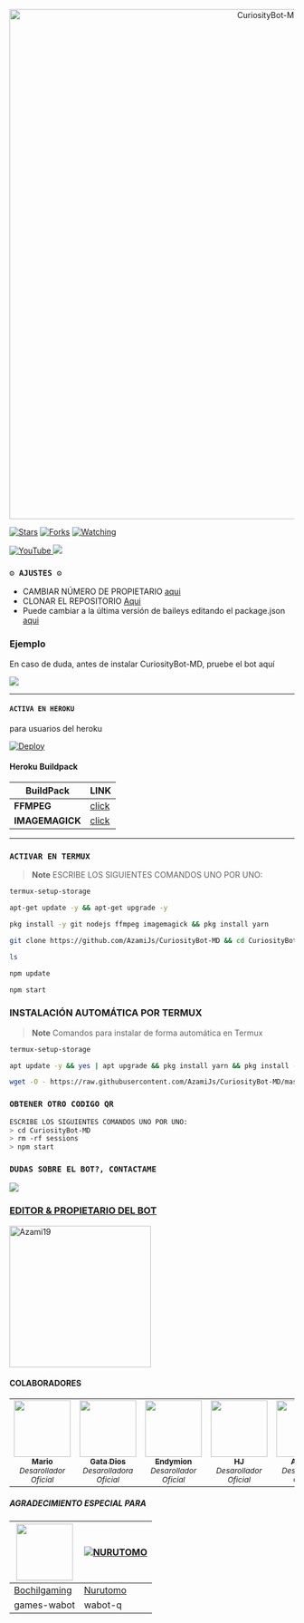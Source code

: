<p align="center">
<img src="https://telegra.ph/file/ade3646326440877de52a.jpg" alt="CuriosityBot-MD" width="900"/>
</p>

<a href="https://github.com/azamijs/CuriosityBot-MD"><img title="Stars" src="https://img.shields.io/github/stars/azamijs/CuriosityBot-MD?color=54aeff&style=flat-square" /></a>
<a href="https://github.com/zhwzein/Killua-Zoldyck/network/members"><img title="Forks" src="https://img.shields.io/github/forks/azamijs/CuriosityBot-MD?color=54aeff&style=flat-square" /></a>
<a href="https://github.com/zhwzein/Killua-Zoldyck/watchers"><img title="Watching" src="https://img.shields.io/github/watchers/azamijs/CuriosityBot-MD?label=watchers&color=54aeff&style=flat-square" /></a> <br>


<a href="https://www.youtube.com/@Azami_19">
<img src="https://img.shields.io/badge/YouTube-FF0000?style=for-the-badge&logo=youtube&logoColor=white" alt="YouTube">
</a>
<a href="https://instagram.com/azami.19">
<img src="https://img.shields.io/badge/Instagram-E4405F?style=for-the-badge&logo=instagram&logoColor=white">
</a>

### `⚙️ AJUSTES ⚙️`
- CAMBIAR NÚMERO DE PROPIETARIO [aqui](https://github.com/AzamiJs/CuriosityBot-MD/blob/main/config.js#L6)
- CLONAR EL REPOSITORIO [Aqui](https://github.com/AzamiJs/CuriosityBot-MD/fork)
- Puede cambiar a la última versión de baileys editando el package.json [aqui](https://github.com/AzamiJs/CuriosityBot-MD/blob/main/package.json#L42)

### Ejemplo 
En caso de duda, antes de instalar CuriosityBot-MD, pruebe el bot aquí

<a href="https://chat.whatsapp.com/LCAUbkf5kUz7jSxO6FADMU">
  <img src="https://img.shields.io/badge/CuriosityBot-0a0a0a?style=for-the-badge&logo=whatsapp&logoColor=white">
</a>

***

#### `ACTIVA EN HEROKU`
para usuarios del heroku

[![Deploy](https://www.herokucdn.com/deploy/button.svg)](https://heroku.com/deploy?template=https://github.com/Azami19/CuriosityBot-MD1)

#### Heroku Buildpack
| BuildPack | LINK |
|--------|--------|
| **FFMPEG** |[click](https://github.com/jonathanong/heroku-buildpack-ffmpeg-latest) |
| **IMAGEMAGICK** | [click](https://github.com/DuckyTeam/heroku-buildpack-imagemagick) |

***
### `ACTIVAR EN TERMUX`
> **Note** ESCRIBE LOS SIGUIENTES COMANDOS UNO POR UNO:
```bash
termux-setup-storage
```

```bash
apt-get update -y && apt-get upgrade -y
```

```bash
pkg install -y git nodejs ffmpeg imagemagick && pkg install yarn
```

```bash
git clone https://github.com/AzamiJs/CuriosityBot-MD && cd CuriosityBot-MD && yarn install && npm install
```

```bash
ls
```
```bash
npm update
```

```bash
npm start
```

### INSTALACIÓN AUTOMÁTICA POR TERMUX

> **Note** Comandos para instalar de forma automática en Termux  
```bash
termux-setup-storage
```
```bash
apt update -y && yes | apt upgrade && pkg install yarn && pkg install -y
```
```bash
wget -O - https://raw.githubusercontent.com/AzamiJs/CuriosityBot-MD/master/curiosity.sh | bash
```

### `OBTENER OTRO CODIGO QR`
```bash
ESCRIBE LOS SIGUIENTES COMANDOS UNO POR UNO:
> cd CuriosityBot-MD
> rm -rf sessions
> npm start
```

 ### `DUDAS SOBRE EL BOT?, CONTACTAME`

<a href="https://wa.me/59894808483"><img src="https://img.shields.io/badge/WhatsApp-25D366?style=for-the-badge&logo=whatsapp&logoColor=white" />

### EDITOR & PROPIETARIO DEL BOT
<a href="https://github.com/AzamiJs"><img src="https://github.com/AzamiJs.png" width="250" height="250" alt="Azami19"/></a>

#### COLABORADORES 
<!-- prettier-ignore-start -->
<!-- markdownlint-disable -->
<table>
  <tr>
    <td align="center"><a href="https://github.com/elrebelde21"><img src="https://github.com/elrebelde21.png?size=100" width="100px;" alt=""/><br /><sub><b>Mario</b></sub></a><br /><sub><i>Desarollador Oficial</i></sub></td>
    <td align="center"><a href="https://github.com/GataNina-Li"><img src="https://github.com/gatanina-li.png?size=100" width="100px;" alt=""/><br /><sub><b>Gata Dios</b></sub></a><br /><sub><i>Desarolladora Oficial</i></sub></td>
    <td align="center"><a href="https://github.com/ReyEndymion"><img src="https://github.com/ReyEndymion.png?size=100" width="100px;" alt=""/><br /><sub><b>Endymion</b></sub></a><br /><sub><i>Desarollador Oficial</i></sub></td>
    <td align="center"><a href="https://github.com/HACHEJOTA"><img src="https://github.com/HACHEJOTA.png?size=100" width="100px;" alt=""/><br /><sub><b>HJ</b></sub></a><br /><sub><i>Desarollador Oficial</i></sub></td>
   <td align="center"><a 
  href="https://github.com/Aleixon127271"><img src="https://github.com/Aleixon127271.png?size=100" width="100px;" alt=""/><br /><sub><b>Aleixon</b></sub></a><br /><sub><i>Desarollador Oficial</i></sub></td>
    <td align="center"><a href="https://github.com/Ender-GB-Isis777"><img src="https://github.com/Ender-GB-Isis777.png?size=100" width="100px;" alt=""/><br /><sub><b>Ender GB</b></sub></a><br /><sub><i>Desarrollador Oficial</i>
    <td align="center"><a 
    href="https://github.com/Aleixon127271"><img src="https://github.com/KimdanBot-MD.png?size=100" width="100px;" alt=""/><br /><sub><b>Jose Ofc</b></sub></a><br /><sub><i>Desarollador oficial</i></sub></td> 
    <td align="center"><a 
    </sub></td>
  </tr>
</table>

<!-- markdownlint-restore -->
<!-- prettier-ignore-end -->

<!-- ALL-CONTRIBUTORS-LIST:END -->

##### AGRADECIMIENTO ESPECIAL PARA
<!--[![Nurutomo](https://github.com/Nurutomo.png?size=100)](https://github.com/Nurutomo)
[![BochilGaming](https://github.com/BochilGaming.png?size=100)](https://github.com/BochilGaming)
[![adiwajshing/Baileys](https://github.com/adiwajshing.png?size=100)](https://github.com/adiwajshing)-->
<a href="https://github.com/BochilGaming"><img src="https://github.com/BochilGaming.png?size=100" width="100" height="100"></a> | [![NURUTOMO](https://github.com/Nurutomo.png?size=100)](https://github.com/Nurutomo) 
---|---
[Bochilgaming](https://github.com/BochilGaming)  | [Nurutomo](https://github.com/Nurutomo)
games-wabot | wabot-q |
